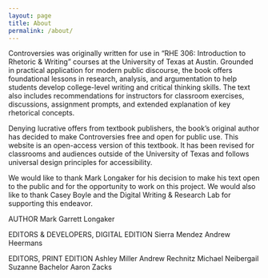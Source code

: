 ```yaml
---
layout: page
title: About
permalink: /about/
---
```


Controversies was originally written for use in “RHE 306: Introduction to Rhetoric & Writing” courses at the University of Texas at Austin. Grounded in practical application for modern public discourse, the book offers foundational lessons in research, analysis, and argumentation to help students develop college-level writing and critical thinking skills. The text also includes recommendations for instructors for classroom exercises, discussions, assignment prompts, and extended explanation of key rhetorical concepts. 

Denying lucrative offers from textbook publishers, the book’s original author has decided to make Controversies free and open for public use. This website is an open-access version of this textbook. It has been revised for classrooms and audiences outside of the University of Texas and follows universal design principles for accessibility. 

We would like to thank Mark Longaker for his decision to make his text open to the public and for the opportunity to work on this project. We would also like to thank Casey Boyle and the Digital Writing & Research Lab for supporting this endeavor. 

AUTHOR 
Mark Garrett Longaker

EDITORS & DEVELOPERS, DIGITAL EDITION 
Sierra Mendez
Andrew Heermans 

EDITORS, PRINT EDITION 
Ashley Miller
Andrew Rechnitz
Michael Neibergail
Suzanne Bachelor
Aaron Zacks 
